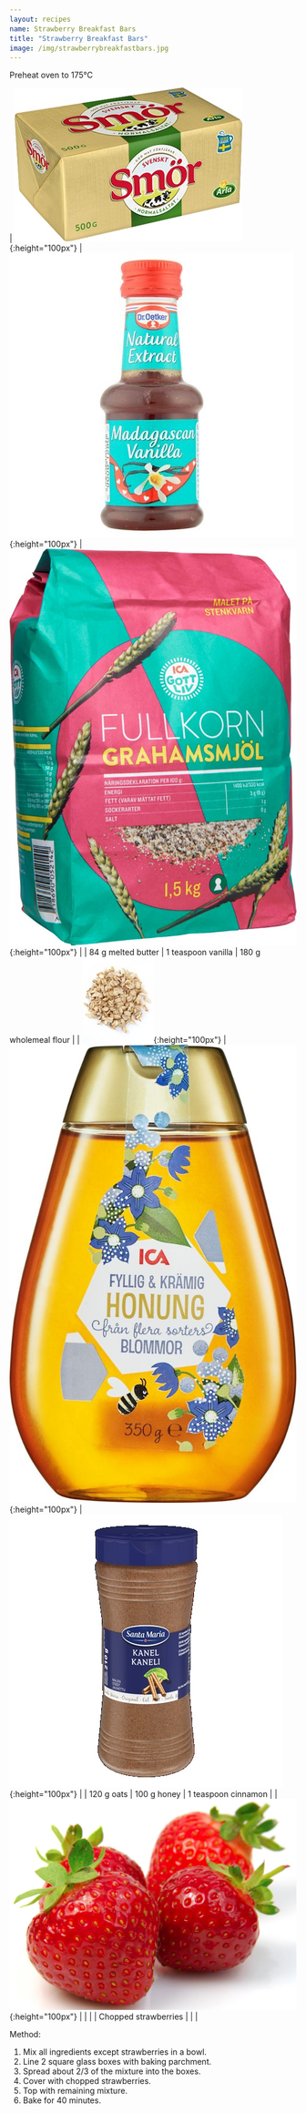 ```yaml
---
layout: recipes
name: Strawberry Breakfast Bars
title: "Strawberry Breakfast Bars"
image: /img/strawberrybreakfastbars.jpg
---
```


Preheat oven to 175°C

| ![Butter](/img/butter.jpg){:height="100px"} | ![Vanilla](/img/vanilla.jpg){:height="100px"} | ![Wholemeal flour](/img/wholemealflour.jpg){:height="100px"} |
| 84 g melted butter | 1 teaspoon vanilla | 180 g wholemeal flour |
| ![Oats](/img/oats.jpg){:height="100px"} | ![Honey](/img/honey.jpg){:height="100px"} | ![Cinnamon](/img/cinnamon.jpg){:height="100px"} |
| 120 g oats | 100 g honey | 1 teaspoon cinnamon |
| ![Strawberries](/img/strawberries.jpg){:height="100px"} |  |  |
| Chopped strawberries |  |  |

Method:
1. Mix all ingredients except strawberries in a bowl.
2. Line 2 square glass boxes with baking parchment.
3. Spread about 2/3 of the mixture into the boxes.
4. Cover with chopped strawberries.
5. Top with remaining mixture.
6. Bake for 40 minutes.